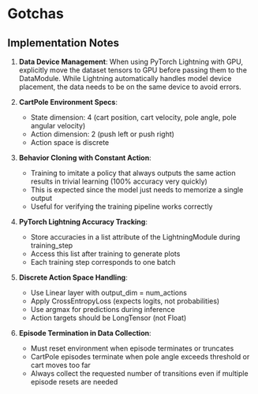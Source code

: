 # Gotchas

## Implementation Notes

1. **Data Device Management**: When using PyTorch Lightning with GPU, explicitly move the dataset tensors to GPU before passing them to the DataModule. While Lightning automatically handles model device placement, the data needs to be on the same device to avoid errors.

2. **CartPole Environment Specs**:
   - State dimension: 4 (cart position, cart velocity, pole angle, pole angular velocity)
   - Action dimension: 2 (push left or push right)
   - Action space is discrete

3. **Behavior Cloning with Constant Action**:
   - Training to imitate a policy that always outputs the same action results in trivial learning (100% accuracy very quickly)
   - This is expected since the model just needs to memorize a single output
   - Useful for verifying the training pipeline works correctly

4. **PyTorch Lightning Accuracy Tracking**:
   - Store accuracies in a list attribute of the LightningModule during training_step
   - Access this list after training to generate plots
   - Each training step corresponds to one batch

5. **Discrete Action Space Handling**:
   - Use Linear layer with output_dim = num_actions
   - Apply CrossEntropyLoss (expects logits, not probabilities)
   - Use argmax for predictions during inference
   - Action targets should be LongTensor (not Float)

6. **Episode Termination in Data Collection**:
   - Must reset environment when episode terminates or truncates
   - CartPole episodes terminate when pole angle exceeds threshold or cart moves too far
   - Always collect the requested number of transitions even if multiple episode resets are needed

